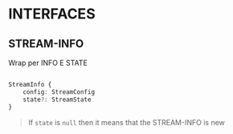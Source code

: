 # INTERFACES

## STREAM-INFO

Wrap per INFO E STATE

```typescript

StreamInfo {
	config: StreamConfig
	state?: StreamState
}

```

> If `state` is `null` then it means that the STREAM-INFO is new